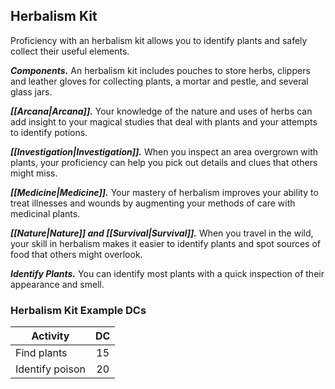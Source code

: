 ## Herbalism Kit
Proficiency with an herbalism kit allows you to identify plants and safely collect their useful elements.

***Components.*** An herbalism kit includes pouches to store herbs, clippers and leather gloves for collecting plants, a mortar and pestle, and several glass jars.

***[[Arcana|Arcana]].*** Your knowledge of the nature and uses of herbs can add insight to your magical studies that deal with plants and your attempts to identify potions.

***[[Investigation|Investigation]].*** When you inspect an area overgrown with plants, your proficiency can help you pick out details and clues that others might miss.

***[[Medicine|Medicine]].*** Your mastery of herbalism improves your ability to treat illnesses and wounds by augmenting your methods of care with medicinal plants.

***[[Nature|Nature]] and [[Survival|Survival]].*** When you travel in the wild, your skill in herbalism makes it easier to identify plants and spot sources of food that others might overlook.

***Identify Plants.*** You can identify most plants with a quick inspection of their appearance and smell.

### Herbalism Kit Example DCs
| Activity | DC |
|---|:---:|
| Find plants | 15 |
| Identify poison | 20 |